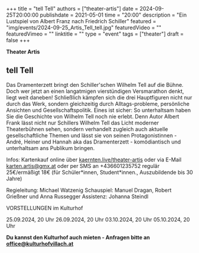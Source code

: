 +++
title = "tell Tell"
authors = ["theater-artis"]
date = 2024-09-25T20:00:00
publishdate = 2021-05-01
time = "20:00"
description = "Ein Lustspiel von Albert Franz nach Friedrich Schiller"
featured = "img/events/2024-09-25_Artis_Tell_tell.jpg"
featuredVideo = ""
featuredVimeo = ""
linktitle = ""
type = "event"
tags = ["theater"]
draft = false
+++


**Theater Artis**

## tell Tell

Das Dramenterzett bringt den Schiller'schen Wilhelm Tell auf die Bühne. Doch wer jetzt an einen langatmigen vierstündigen Versmarathon denkt, liegt weit daneben! Schließlich kämpfen sich die drei Hauptfiguren nicht nur durch das Werk, sondern gleichzeitig durch Alltags-probleme, persönliche Ansichten und Gesellschaftspolitik. Eines ist sicher: So unterhaltsam haben Sie die Geschichte von Wilhelm Tell noch nie erlebt.
Denn Autor Albert Frank lässt nicht nur Schillers Wilhelm Tell das Licht moderner Theaterbühnen sehen, sondern verhandelt zugleich auch aktuelle gesellschaftliche Themen und lässt sie von seinen Protagonistinnen - André, Heiner und Hannah aka das Dramenterzett - komödiantisch und unterhaltsam ans Publikum bringen.


Infos:
Kartenkauf online über [kaernten.live/theater-artis](https://www.kaernten.live/theater-artis) oder via E-Mail karten.artis@gmx.at oder per SMS an +436601235752
regulär 25€/ermäßigt 18€ (für Schüler\*innen, Student\*innen., Auszubildende bis 30 Jahre)


Regieleitung: Michael Watzenig
Schauspiel: Manuel Dragan, Robert Grießner und Anna Russegger
Assistenz: Johanna Steindl 


VORSTELLUNGEN im Kulturhof

25.09.2024, 20 Uhr
26.09.2024, 20 Uhr
03.10.2024, 20 Uhr
05.10.2024, 20 Uhr



**Du kannst den Kulturhof auch mieten - Anfragen bitte an office@kulturhofvillach.at**

